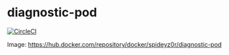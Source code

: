 # diagnostic-pod
[![CircleCI](https://circleci.com/gh/spideyz0r/diagnostic-pod/tree/main.svg?style=shield)](https://circleci.com/gh/spideyz0r/diagnostic-pod/?branch=main)

Image: https://hub.docker.com/repository/docker/spideyz0r/diagnostic-pod
